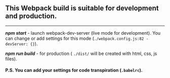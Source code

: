## This Webpack build is suitable for development and production.

---

**_npm start_** - launch webpack-dev-server (live mode for development). You can change or add settings for this mode (`./webpack.config.js:82 - devServer: {}`).

**_npm run build_** - for production ( `./dist/` will be created with html, css, js files).

#### P.S. You can add your settings for code transpiration (`.babelrc`).
